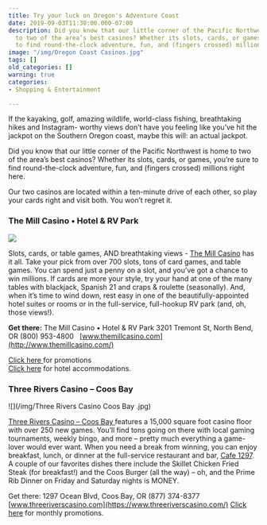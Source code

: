 ```yaml
---
title: Try your luck on Oregon's Adventure Coast
date: 2019-09-03T11:30:00.000-07:00
description: Did you know that our little corner of the Pacific Northwest is home
  to two of the area’s best casinos? Whether its slots, cards, or games, you’re sure
  to find round-the-clock adventure, fun, and (fingers crossed) millions right here.
image: "/img/Oregon Coast Casinos.jpg"
tags: []
old_categories: []
warning: true
categories:
- Shopping & Entertainment

---
```

If the kayaking, golf, amazing wildlife, world-class fishing, breathtaking hikes and Instagram- worthy views don’t have you feeling like you’ve hit the jackpot on the Southern Oregon coast, maybe this will: an actual jackpot.

Did you know that our little corner of the Pacific Northwest is home to two of the area’s best casinos? Whether its slots, cards, or games, you’re sure to find round-the-clock adventure, fun, and (fingers crossed) millions right here.

Our two casinos are located within a ten-minute drive of each other, so play your cards right and visit both. You won’t regret it.

### **The Mill Casino • Hotel & RV Park**

![](/img/new_home_Marquee_banner2.jpg)

Slots, cards, or table games, AND breathtaking views - [The Mill Casino](http://www.themillcasino.com/) has it all. Take your pick from over 700 slots, tons of card games, and table games. You can spend just a penny on a slot, and you’ve got a chance to win millions. If cards are more your style, try your hand at one of the many tables with blackjack, Spanish 21 and craps & roulette (seasonally). And, when it’s time to wind down, rest easy in one of the beautifully-appointed hotel suites or rooms or in the full-service, full-hookup RV park (and, oh, those views!).

**Get there:** The Mill Casino • Hotel & RV Park 3201 Tremont St, North Bend, OR (800) 953-4800  
[www.themillcasino.com](http://www.themillcasino.com/)

[Click here ](https://www.themillcasino.com/casino/promotions/)for promotions  
[Click here](https://www.themillcasino.com/accommodations/hotel/) for hotel accommodations.

### **Three Rivers Casino – Coos Bay**

![](/img/Three Rivers Casino Coos Bay .jpg)

[Three Rivers Casino – Coos Bay ](https://www.threeriverscasino.com/coos-bay-casino)features a 15,000 square foot casino floor with over 250 new games. You’ll find tons going on there with local gaming tournaments, weekly bingo, and more – pretty much everything a game-lover would ever want. When you need a break from winning, you can enjoy breakfast, lunch, or dinner at the full-service restaurant and bar, [Cafe 1297](https://www.threeriverscasino.com/cafe-1297). A couple of our favorites dishes there include the Skillet Chicken Fried Steak (for breakfast!) and the Coos Burger (all the way) – oh, and the Prime Rib Dinner on Friday and Saturday nights is MONEY.

Get there: 1297 Ocean Blvd, Coos Bay, OR (877) 374-8377 [www.threeriverscasino.com](https://www.threeriverscasino.com/)
[Click here](https://www.threeriverscasino.com/coos-bay-promotions) for monthly promotions.